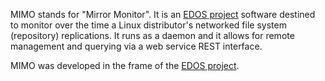 MIMO stands for "Mirror Monitor". It is an [EDOS project](http://www.edos-project.org) software destined to monitor over the time a Linux distributor's networked file system (repository) replications. It runs as a daemon and it allows for remote management and querying via a web service REST interface.

MIMO was developed in the frame of the [EDOS project](http://www.edos-project.org).